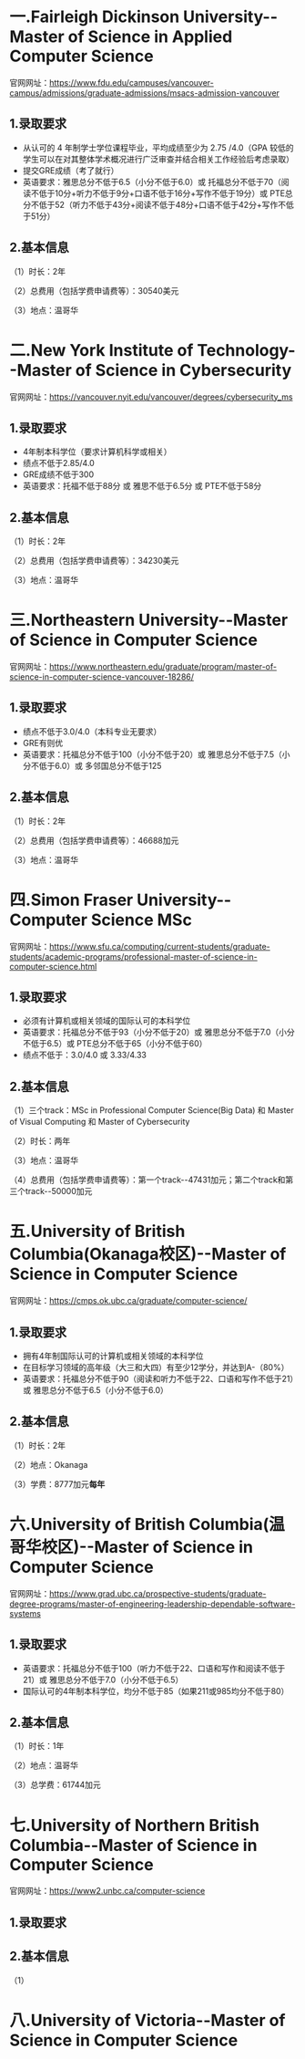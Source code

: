 # 一.Fairleigh Dickinson University--Master of Science in Applied Computer Science

官网网址：https://www.fdu.edu/campuses/vancouver-campus/admissions/graduate-admissions/msacs-admission-vancouver

## 1.录取要求

* 从认可的 4 年制学士学位课程毕业，平均成绩至少为 2.75 /4.0（GPA 较低的学生可以在对其整体学术概况进行广泛审查并结合相关工作经验后考虑录取）
* 提交GRE成绩（考了就行）
* 英语要求：雅思总分不低于6.5（小分不低于6.0）或 托福总分不低于70（阅读不低于10分+听力不低于9分+口语不低于16分+写作不低于19分）或 PTE总分不低于52（听力不低于43分+阅读不低于48分+口语不低于42分+写作不低于51分）

## 2.基本信息

（1）时长：2年

（2）总费用（包括学费申请费等）：30540美元

（3）地点：温哥华

# 二.New York Institute of Technology--Master of Science in Cybersecurity

官网网址：https://vancouver.nyit.edu/vancouver/degrees/cybersecurity_ms

## 1.录取要求

* 4年制本科学位（要求计算机科学或相关）
* 绩点不低于2.85/4.0
* GRE成绩不低于300
* 英语要求：托福不低于88分 或 雅思不低于6.5分 或 PTE不低于58分

## 2.基本信息

（1）时长：2年

（2）总费用（包括学费申请费等）：34230美元

（3）地点：温哥华

# 三.Northeastern University--Master of Science in Computer Science

官网网址：https://www.northeastern.edu/graduate/program/master-of-science-in-computer-science-vancouver-18286/

## 1.录取要求

* 绩点不低于3.0/4.0（本科专业无要求）
* GRE有则优
* 英语要求：托福总分不低于100（小分不低于20）或 雅思总分不低于7.5（小分不低于6.0）或 多邻国总分不低于125

## 2.基本信息

（1）时长：2年

（2）总费用（包括学费申请费等）：46688加元

（3）地点：温哥华

# 四.Simon Fraser University--Computer Science MSc

官网网址：https://www.sfu.ca/computing/current-students/graduate-students/academic-programs/professional-master-of-science-in-computer-science.html

## 1.录取要求

* 必须有计算机或相关领域的国际认可的本科学位
* 英语要求：托福总分不低于93（小分不低于20）或 雅思总分不低于7.0（小分不低于6.5）或 PTE总分不低于65（小分不低于60）
* 绩点不低于：3.0/4.0 或 3.33/4.33

## 2.基本信息

（1）三个track：MSc in Professional Computer Science(Big Data) 和 Master of Visual Computing 和 Master of Cybersecurity

（2）时长：两年

（3）地点：温哥华

（4）总费用（包括学费申请费等）：第一个track--47431加元；第二个track和第三个track--50000加元

# 五.University of British Columbia(Okanaga校区)--Master of Science in Computer Science

官网网址：https://cmps.ok.ubc.ca/graduate/computer-science/

## 1.录取要求

* 拥有4年制国际认可的计算机或相关领域的本科学位
* 在目标学习领域的高年级（大三和大四）有至少12学分，并达到A-（80%）
* 英语要求：托福总分不低于90（阅读和听力不低于22、口语和写作不低于21）或 雅思总分不低于6.5（小分不低于6.0）

## 2.基本信息

（1）时长：2年

（2）地点：Okanaga

（3）学费：8777加元**每年**

# 六.University of British Columbia(温哥华校区)--Master of Science in Computer Science

官网网址：https://www.grad.ubc.ca/prospective-students/graduate-degree-programs/master-of-engineering-leadership-dependable-software-systems

## 1.录取要求

* 英语要求：托福总分不低于100（听力不低于22、口语和写作和阅读不低于21）或 雅思总分不低于7.0（小分不低于6.5）
* 国际认可的4年制本科学位，均分不低于85（如果211或985均分不低于80）

## 2.基本信息

（1）时长：1年

（2）地点：温哥华

（3）总学费：61744加元

# 七.University of Northern British Columbia--Master of Science in Computer Science

官网网址：https://www2.unbc.ca/computer-science

## 1.录取要求

## 2.基本信息

（1）

# 八.University of Victoria--Master of Science in Computer Science
